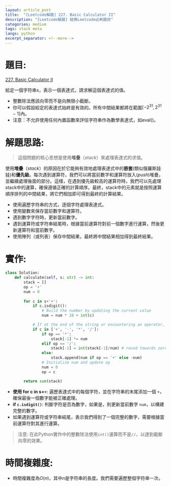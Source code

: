 ```yaml
---
layout: article_post
title:  "[Leetcode解題] 227. Basic Calculator II"
description: "[Leetcode解題] 經典Leetcode必刷題目"
categories: medium
tags: stack meta
langs: python
excerpt_separator: <!--more-->
---
```


# 題目:
[227. Basic Calculator II](https://leetcode.com/problems/basic-calculator-ii/)

給定一個字符串s，表示一個表達式，請求解這個表達式的值。

- 整數除法應該向零而不是向無限小截斷。
- 你可以假設給定的表達式始終是有效的。所有中間結果都將在範圍$[-2^{31}, 2^{31}-1]$內。
- 注意：不允許使用任何內置函數來評估字符串作為數學表達式，如eval()。

# 解題思路:

> 這個問題的核心思想是使用**堆疊**（*stack*）來處理表達式的求值。

使用**堆疊**（*stack*）的原因在於它能夠有效地處理表達式中的**嵌套**(類似俄羅斯娃娃)和**優先級**。每次遇到運算符，我們可以將當前數字和運算符放入(*push*)堆疊，並繼續處理後面的部分。這樣，在遇到優先級較高的運算符時，我們可以先處理stack中的運算，確保遵循正確的計算順序。最終，stack中的元素就是按照運算順序排列的中間結果，將它們相加即可得到最終的計算結果。

- 使用遍歷字符串的方式，逐個字符處理表達式。
- 使用變數來保存當前數字和運算符。
- 遇到數字字符時，更新當前數字。
- 遇到運算符或字符串結尾時，根據當前運算符對前一個數字進行運算，然後更新運算符和當前數字。
- 使用陣列（或列表）保存中間結果，最終將中間結果相加得到最終結果。

# 實作:
```python
class Solution:
    def calculate(self, s: str) -> int:
        stack = []
        op = '+'
        num = 0
        
        for c in s+'+': 
            if c.isdigit():
                # Build the number by updating the current value
                num = num * 10 + int(c)

            # If at the end of the string or encountering an operator, means we get the num
            if c in ['+', '-', '*', '/']:
                if op == '*':
                    stack[-1] *= num
                elif op == '/':
                    stack[-1] = int(stack[-1]/num) # round towards zero rather than negative infinity
                else:
                    stack.append(num if op == '+' else -num)
                # Initialize num and update op
                num = 0
                op = c

        return sum(stack)
```
- **使用 for c in s+`+`**: 遍歷表達式中的每個字符，並在字符串的末尾添加一個 `+`，確保最後一個數字能被正確處理。
- **if `c.isdigit()`**: 判斷字符是否為數字，如果是，則更新當前數字 `num`，以構建完整的數字。
- 如果遇到運算符或字符串結尾，表示我們得到了一個完整的數字，需要根據當前運算符對其進行運算。

> 注意: 在此Python實作中的整數除法使用`int()`運算而不是`//`，以達到截斷向零的效果。

# 時間複雜度:
- 時間複雜度為$O(n)$，其中$n$是字符串的長度。我們需要遍歷整個字符串一次。




